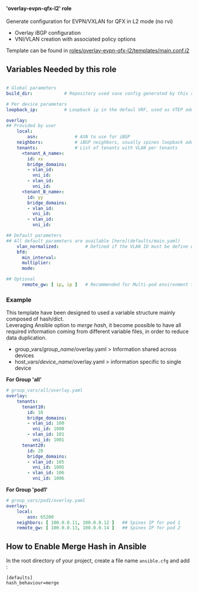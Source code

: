 
#### 'overlay-evpn-qfx-l2' role  
Generate configuration for EVPN/VXLAN for QFX in L2 mode (no rvi)
 - Overlay iBGP configuration
 - VNI/VLAN creation with associated policy options

Template can be found in [roles/overlay-evpn-qfx-l2/templates/main.conf.j2 ](templates/main.conf.j2)

## Variables Needed by this role

```yaml

# Global parameters
build_dir:            # Repository used save config generated by this role

# Per device parameters
loopback_ip:          # Loopback ip in the defaul VRF, used as VTEP address

overlay:
## Provided by user
    local:
        asn:              # ASN to use for iBGP
    neighbors:            # iBGP neighbors, usually spines loopback addresses
    tenants:              # List of tenants with VLAN per tenants
      <tenant_A_name>:
        id: xx
        bridge_domains:
        - vlan_id:
          vni_id:
        - vlan_id:
          vni_id:
      <tenant_B_name>:
        id: yy
        bridge_domains:
        - vlan_id:
          vni_id:
        - vlan_id:
          vni_id:

## Default parameters
## All default parameters are available [here](defaults/main.yaml)
    vlan_normalized:          # Defined if the VLAN ID must be define when creating a VLAN or not
    bfd:
      min_interval:
      multiplier:
      mode:

## Optional
      remote_gw: [ ip, ip ]   # Recommended for Multi-pod environment to discard loopback from spine that are not local
```


### Example

This template have been designed to used a variable structure mainly composed of hash/dict.  
Leveraging Ansible option to *merge hash*, it become possible to have all required information coming from different variable files, in order to reduce data duplication.

- group_vars/*group_name*/overlay.yaml   > Information shared across devices
- host_vars/*device_name*/overlay.yaml   > information specific to single device

**For Group 'all'**
```yaml
# group_vars/all/overlay.yaml
overlay:
    tenants:
      tenant10:
        id: 10
        bridge_domains:
        - vlan_id: 100
          vni_id: 1000
        - vlan_id: 101
          vni_id: 1001
      tenant20:
        id: 20
        bridge_domains:
        - vlan_id: 105
          vni_id: 1005
        - vlan_id: 106
          vni_id: 1006
```

**For Group 'pod1'**
```yaml
# group_vars/pod1/overlay.yaml
overlay:
    local:
        asn: 65200
    neighbors: [ 100.0.0.11, 100.0.0.12 ]   ## Spines IP for pod 1
    remote_gw: [ 100.0.0.13, 100.0.0.14 ]   ## Spines IP for pod 2
```

## How to Enable Merge Hash in Ansible

In the root directory of your project, create a file name ```ansible.cfg``` and add :
```
[defaults]
hash_behaviour=merge
```
